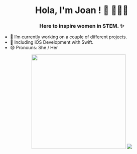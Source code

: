 <h1 align="center"> Hola, I'm Joan ! 👋 👩🏻‍💻 </h1>

<h3 align="center"> Here to inspire women in STEM. ✨</h3> 

- 🔭 I’m currently working on a couple of different projects.
- 🌱 Including iOS Development with Swift.
- 😄 Pronouns: She / Her

<p align="center"> 
  <img width="300" height="300" src="https://github.com/nyamburanjuguna/nyamburanjuguna/blob/main/my-octocat.png?raw=true"></a>
  <img src="https://github-readme-stats.vercel.app/api/top-langs/?username=nyamburanjuguna&count_private=true&theme=tokyonight&line_height=52">
</p>
